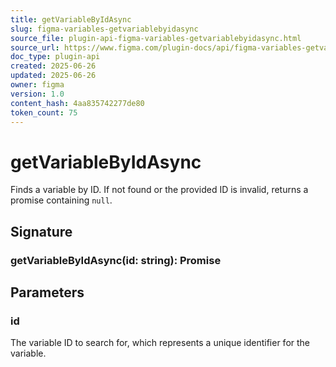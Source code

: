 ```yaml
---
title: getVariableByIdAsync
slug: figma-variables-getvariablebyidasync
source_file: plugin-api-figma-variables-getvariablebyidasync.html
source_url: https://www.figma.com/plugin-docs/api/figma-variables-getvariablebyidasync/
doc_type: plugin-api
created: 2025-06-26
updated: 2025-06-26
owner: figma
version: 1.0
content_hash: 4aa835742277de80
token_count: 75
---
```

# getVariableByIdAsync

Finds a variable by ID. If not found or the provided ID is invalid, returns a promise containing `null`.

## Signature

### getVariableByIdAsync(id: string): Promise

## Parameters

### id

The variable ID to search for, which represents a unique identifier for the variable.
